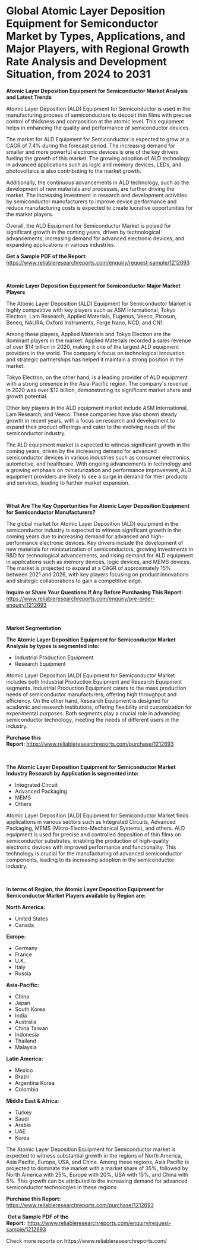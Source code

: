 <p><h1>Global Atomic Layer Deposition Equipment for Semiconductor Market by Types, Applications, and Major Players, with Regional Growth Rate Analysis and Development Situation, from 2024 to 2031</h1></p><p><strong>Atomic Layer Deposition Equipment for Semiconductor Market Analysis and Latest Trends</strong></p>
<p><p>Atomic Layer Deposition (ALD) Equipment for Semiconductor is used in the manufacturing process of semiconductors to deposit thin films with precise control of thickness and composition at the atomic level. This equipment helps in enhancing the quality and performance of semiconductor devices.</p><p>The market for ALD Equipment for Semiconductor is expected to grow at a CAGR of 7.4% during the forecast period. The increasing demand for smaller and more powerful electronic devices is one of the key drivers fueling the growth of this market. The growing adoption of ALD technology in advanced applications such as logic and memory devices, LEDs, and photovoltaics is also contributing to the market growth.</p><p>Additionally, the continuous advancements in ALD technology, such as the development of new materials and processes, are further driving the market. The increasing investment in research and development activities by semiconductor manufacturers to improve device performance and reduce manufacturing costs is expected to create lucrative opportunities for the market players.</p><p>Overall, the ALD Equipment for Semiconductor Market is poised for significant growth in the coming years, driven by technological advancements, increasing demand for advanced electronic devices, and expanding applications in various industries.</p></p>
<p><strong>Get a Sample PDF of the Report:&nbsp;</strong> <a href="https://www.reliableresearchreports.com/enquiry/request-sample/1212693">https://www.reliableresearchreports.com/enquiry/request-sample/1212693</a></p>
<p>&nbsp;</p>
<p><strong>Atomic Layer Deposition Equipment for Semiconductor Major Market Players</strong></p>
<p><p>The Atomic Layer Deposition (ALD) Equipment for Semiconductor Market is highly competitive with key players such as ASM International, Tokyo Electron, Lam Research, Applied Materials, Eugenus, Veeco, Picosun, Beneq, NAURA, Oxford Instruments, Forge Nano, NCD, and CN1.</p><p>Among these players, Applied Materials and Tokyo Electron are the dominant players in the market. Applied Materials recorded a sales revenue of over $14 billion in 2020, making it one of the largest ALD equipment providers in the world. The company's focus on technological innovation and strategic partnerships has helped it maintain a strong position in the market.</p><p>Tokyo Electron, on the other hand, is a leading provider of ALD equipment with a strong presence in the Asia-Pacific region. The company's revenue in 2020 was over $12 billion, demonstrating its significant market share and growth potential.</p><p>Other key players in the ALD equipment market include ASM International, Lam Research, and Veeco. These companies have also shown steady growth in recent years, with a focus on research and development to expand their product offerings and cater to the evolving needs of the semiconductor industry.</p><p>The ALD equipment market is expected to witness significant growth in the coming years, driven by the increasing demand for advanced semiconductor devices in various industries such as consumer electronics, automotive, and healthcare. With ongoing advancements in technology and a growing emphasis on miniaturization and performance improvement, ALD equipment providers are likely to see a surge in demand for their products and services, leading to further market expansion.</p></p>
<p>&nbsp;</p>
<p><strong>What Are The Key Opportunities For Atomic Layer Deposition Equipment for Semiconductor Manufacturers?</strong></p>
<p><p>The global market for Atomic Layer Deposition (ALD) equipment in the semiconductor industry is expected to witness significant growth in the coming years due to increasing demand for advanced and high-performance electronic devices. Key drivers include the development of new materials for miniaturization of semiconductors, growing investments in R&D for technological advancements, and rising demand for ALD equipment in applications such as memory devices, logic devices, and MEMS devices. The market is projected to expand at a CAGR of approximately 15% between 2021 and 2026, with key players focusing on product innovations and strategic collaborations to gain a competitive edge.</p></p>
<p><strong>Inquire or Share Your Questions If Any Before Purchasing This Report:</strong> <a href="https://www.reliableresearchreports.com/enquiry/pre-order-enquiry/1212693">https://www.reliableresearchreports.com/enquiry/pre-order-enquiry/1212693</a></p>
<p>&nbsp;</p>
<p><strong>Market Segmentation</strong></p>
<p><strong>The Atomic Layer Deposition Equipment for Semiconductor Market Analysis by types is segmented into:</strong></p>
<p><ul><li>Industrial Production Equipment</li><li>Research Equipment</li></ul></p>
<p><p>Atomic Layer Deposition (ALD) Equipment for Semiconductor Market includes both Industrial Production Equipment and Research Equipment segments. Industrial Production Equipment caters to the mass production needs of semiconductor manufacturers, offering high throughput and efficiency. On the other hand, Research Equipment is designed for academic and research institutions, offering flexibility and customization for experimental purposes. Both segments play a crucial role in advancing semiconductor technology, meeting the needs of different users in the industry.</p></p>
<p><strong>Purchase this Report:&nbsp;</strong><a href="https://www.reliableresearchreports.com/purchase/1212693">https://www.reliableresearchreports.com/purchase/1212693</a></p>
<p>&nbsp;</p>
<p><strong>The Atomic Layer Deposition Equipment for Semiconductor Market Industry Research by Application is segmented into:</strong></p>
<p><ul><li>Integrated Circuit</li><li>Advanced Packaging</li><li>MEMS</li><li>Others</li></ul></p>
<p><p>Atomic Layer Deposition (ALD) Equipment for Semiconductor Market finds applications in various sectors such as Integrated Circuits, Advanced Packaging, MEMS (Micro-Electro-Mechanical Systems), and others. ALD equipment is used for precise and controlled deposition of thin films on semiconductor substrates, enabling the production of high-quality electronic devices with improved performance and functionality. This technology is crucial for the manufacturing of advanced semiconductor components, leading to its increasing adoption in the semiconductor industry.</p></p>
<p>&nbsp;</p>
<p><strong>In terms of Region, the Atomic Layer Deposition Equipment for Semiconductor Market Players available by Region are:</strong></p>
<p>
    <p> <strong> North America: </strong>
        <ul>
            <li>United States</li>
            <li>Canada</li>
        </ul>
        </p> 
    <p> <strong> Europe: </strong>
        <ul>
            <li>Germany</li>
            <li>France</li>
            <li>U.K.</li>
            <li>Italy</li>
            <li>Russia</li>
        </ul>
        </p> 
    <p> <strong> Asia-Pacific: </strong>
        <ul>
            <li>China</li>
            <li>Japan</li>
            <li>South Korea</li>
            <li>India</li>
            <li>Australia</li>
            <li>China Taiwan</li>
            <li>Indonesia</li>
            <li>Thailand</li>
            <li>Malaysia</li>
        </ul>
        </p> 
    <p> <strong> Latin America: </strong>
        <ul>
            <li>Mexico</li>
            <li>Brazil</li>
            <li>Argentina Korea</li>
            <li>Colombia</li>
        </ul>
        </p> 
    <p> <strong> Middle East & Africa: </strong>
        <ul>
            <li>Turkey</li>
            <li>Saudi</li>
            <li>Arabia</li>
            <li>UAE</li>
            <li>Korea</li>
        </ul>
    </p>
    </p>
<p><p>The Atomic Layer Deposition Equipment for Semiconductor market is expected to witness substantial growth in the regions of North America, Asia Pacific, Europe, USA, and China. Among these regions, Asia Pacific is projected to dominate the market with a market share of 35%, followed by North America with 25%, Europe with 20%, USA with 15%, and China with 5%. This growth can be attributed to the increasing demand for advanced semiconductor technologies in these regions.</p></p>
<p><strong>Purchase this Report: </strong><a href="https://www.reliableresearchreports.com/purchase/1212693">https://www.reliableresearchreports.com/purchase/1212693</a></p>
<p>&nbsp;<strong>Get a Sample PDF of the Report:&nbsp;&nbsp;</strong><a href="https://www.reliableresearchreports.com/enquiry/request-sample/1212693">https://www.reliableresearchreports.com/enquiry/request-sample/1212693</a></p>
<p><strong></strong></p>
<p>Check more reports on https://www.reliableresearchreports.com/</p>